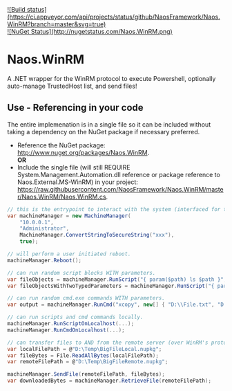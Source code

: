 <a target="_blank" href="https://ci.appveyor.com/project/NaosLLC/naos-WinRM">
![Build status](https://ci.appveyor.com/api/projects/status/github/NaosFramework/Naos.WinRM?branch=master&svg=true)
</a>
<br/> 
<a target="_blank" href="http://nugetstatus.com/packages/Naos.WinRM">
![NuGet Status](http://nugetstatus.com/Naos.WinRM.png)
</a>

Naos.WinRM
================
A .NET wrapper for the WinRM protocol to execute Powershell, optionally auto-manage TrustedHost list, and send files!

Use - Referencing in your code
-----------
The entire implemenation is in a single file so it can be included without taking a dependency on the NuGet package if necessary preferred.
* Reference the NuGet package: <a target="_blank" href="http://www.nuget.org/packages/Naos.WinRM">http://www.nuget.org/packages/Naos.WinRM</a>.
  <br/><b>OR</b>
* Include the single file (will still REQUIRE System.Management.Automation.dll reference or package reference to Naos.External.MS-WinRM) in your project: <a target="_blank" href="https://raw.githubusercontent.com/NaosFramework/Naos.WinRM/master/Naos.WinRM/Naos.WinRM.cs">https://raw.githubusercontent.com/NaosFramework/Naos.WinRM/master/Naos.WinRM/Naos.WinRM.cs</a>.

```C#
// this is the entrypoint to interact with the system (interfaced for testing).
var machineManager = new MachineManager(
	"10.0.0.1",
	"Administrator",
	MachineManager.ConvertStringToSecureString("xxx"),
	true);

// will perform a user initiated reboot.
machineManager.Reboot();

// can run random script blocks WITH parameters.
var fileObjects = machineManager.RunScript("{ param($path) ls $path }", new[] { @"C:\PathToList" });
var fileObjectsWithTwoTypedParameters = machineManager.RunScript("{ param([string] $path, [string] $filter) ls -Path $path -Filter $filter }", new[] { @"C:\Windows", "*.exe" });

// can run random cmd.exe commands WITH parameters.
var output = machineManager.RunCmd("xcopy", new[] { "D:\\File.txt", "D:\\Folder\\" });

// can run scripts and cmd commands locally.
machineManager.RunScriptOnLocalhost(...);
machineManager.RunCmdOnLocalhost(...);

// can transfer files to AND from the remote server (over WinRM's protocol!).
var localFilePath = @"D:\Temp\BigFileLocal.nupkg";
var fileBytes = File.ReadAllBytes(localFilePath);
var remoteFilePath = @"D:\Temp\BigFileRemote.nupkg";

machineManager.SendFile(remoteFilePath, fileBytes);
var downloadedBytes = machineManager.RetrieveFile(remoteFilePath);
```